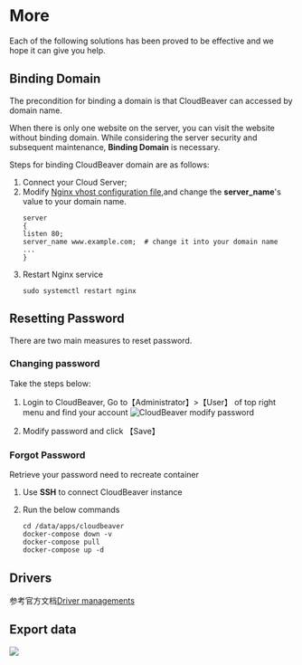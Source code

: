 # More

Each of the following solutions has been proved to be effective and we hope it can give you help.

## Binding Domain

The precondition for binding a domain is that CloudBeaver can accessed by domain name.

When there is only one website on the server, you can visit the website without binding domain. While considering the server security and subsequent maintenance, **Binding Domain** is necessary.

Steps for binding CloudBeaver domain are as follows:

1. Connect your Cloud Server;
2. Modify [Nginx vhost configuration file](/stack-components.md#nginx),and change the **server_name**'s value to your domain name.
   ```text
   server
   {
   listen 80;
   server_name www.example.com;  # change it into your domain name
   ...
   }
   ```
3. Restart Nginx service
   ```
   sudo systemctl restart nginx
   ```

## Resetting Password

There are two main measures to reset password.

### Changing password

Take the steps below:

1. Login to CloudBeaver, Go to【Administrator】>【User】 of top right menu and find your account
  ![CloudBeaver modify password](https://libs.websoft9.com/Websoft9/DocsPicture/en/cloudbeaver/cloudbeaver-modifypw-websoft9.png)

2. Modify password and click 【Save】

### Forgot Password

Retrieve your password need to recreate container

1. Use **SSH** to connect CloudBeaver instance

2. Run the below commands
   ```
   cd /data/apps/cloudbeaver
   docker-compose down -v
   docker-compose pull
   docker-compose up -d
   ```

## Drivers

参考官方文档[Driver managements](https://cloudbeaver.io/docs/Driver-managements/)

## Export data

![](https://libs.websoft9.com/Websoft9/DocsPicture/en/cloudbeaver/cloudbeaver-exportdata-websoft9.png)
